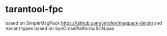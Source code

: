 # tarantool-fpc

based on SimpleMsgPack https://github.com/ymofen/msgpack-delphi and Variant types based on SynCrossPlatformJSON.pas
